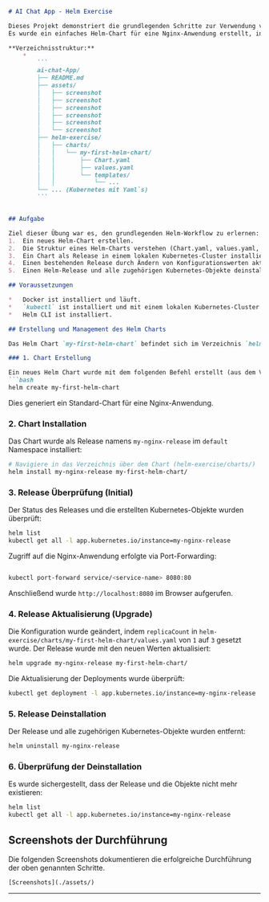 ```markdown
# AI Chat App - Helm Exercise

Dieses Projekt demonstriert die grundlegenden Schritte zur Verwendung von Helm als Paketmanager für Kubernetes.
Es wurde ein einfaches Helm-Chart für eine Nginx-Anwendung erstellt, installiert, aktualisiert und deinstalliert.

**Verzeichnisstruktur:**
    *  
        ```
        ai-chat-App/
        ├── README.md
        ├── assets/
        │   ├── screenshot
        │   ├── screenshot
        │   ├── screenshot
        │   ├── screenshot
        │   ├── screenshot
        │   └── screenshot
        ├── helm-exercise/
        │   ├── charts/
        │   │   └── my-first-helm-chart/
        │   │       ├── Chart.yaml
        │   │       ├── values.yaml
        │   │       └── templates/
        │   │           └── ...
        └── ... (Kubernetes mit Yaml`s)
        ```


## Aufgabe

Ziel dieser Übung war es, den grundlegenden Helm-Workflow zu erlernen:
1.  Ein neues Helm-Chart erstellen.
2.  Die Struktur eines Helm-Charts verstehen (Chart.yaml, values.yaml, templates/).
3.  Ein Chart als Release in einem lokalen Kubernetes-Cluster installieren.
4.  Einen bestehenden Release durch Ändern von Konfigurationswerten aktualisieren.
5.  Einen Helm-Release und alle zugehörigen Kubernetes-Objekte deinstallieren.

## Voraussetzungen

*   Docker ist installiert und läuft.
*   `kubectl` ist installiert und mit einem lokalen Kubernetes-Cluster verbunden (z.B. Docker Desktop Kubernetes, Minikube, Kind).
*   Helm CLI ist installiert.

## Erstellung und Management des Helm Charts

Das Helm Chart `my-first-helm-chart` befindet sich im Verzeichnis `helm-exercise/charts/my-first-helm-chart/`.

### 1. Chart Erstellung

Ein neues Helm Chart wurde mit dem folgenden Befehl erstellt (aus dem Verzeichnis `helm-exercise/charts/`):
```bash
helm create my-first-helm-chart
```
Dies generiert ein Standard-Chart für eine Nginx-Anwendung.

### 2. Chart Installation

Das Chart wurde als Release namens `my-nginx-release` im `default` Namespace installiert:
```bash
# Navigiere in das Verzeichnis über dem Chart (helm-exercise/charts/)
helm install my-nginx-release my-first-helm-chart/
```

### 3. Release Überprüfung (Initial)

Der Status des Releases und die erstellten Kubernetes-Objekte wurden überprüft:
```bash
helm list
kubectl get all -l app.kubernetes.io/instance=my-nginx-release
```
Zugriff auf die Nginx-Anwendung erfolgte via Port-Forwarding:
```bash

kubectl port-forward service/<service-name> 8080:80
```
Anschließend wurde `http://localhost:8080` im Browser aufgerufen.

### 4. Release Aktualisierung (Upgrade)

Die Konfiguration wurde geändert, indem `replicaCount` in `helm-exercise/charts/my-first-helm-chart/values.yaml` von `1` auf `3` gesetzt wurde.
Der Release wurde mit den neuen Werten aktualisiert:
```bash
helm upgrade my-nginx-release my-first-helm-chart/
```
Die Aktualisierung der Deployments wurde überprüft:
```bash
kubectl get deployment -l app.kubernetes.io/instance=my-nginx-release
```

### 5. Release Deinstallation

Der Release und alle zugehörigen Kubernetes-Objekte wurden entfernt:
```bash
helm uninstall my-nginx-release
```

### 6. Überprüfung der Deinstallation

Es wurde sichergestellt, dass der Release und die Objekte nicht mehr existieren:
```bash
helm list
kubectl get all -l app.kubernetes.io/instance=my-nginx-release
```

## Screenshots der Durchführung

Die folgenden Screenshots dokumentieren die erfolgreiche Durchführung der oben genannten Schritte.


    [Screenshots](./assets/)


---

```

